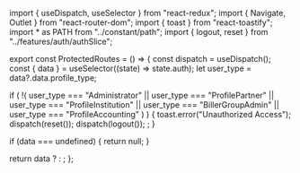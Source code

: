 import { useDispatch, useSelector } from "react-redux";
import { Navigate, Outlet } from "react-router-dom";
import { toast } from "react-toastify";
import * as PATH from "../constant/path";
import { logout, reset } from "../features/auth/authSlice";

export const ProtectedRoutes = () => {
  const dispatch = useDispatch();
  const { data } = useSelector((state) => state.auth);
  let user_type = data?.data.profile_type;

  if (
    !(
      user_type === "Administrator" ||
      user_type === "ProfilePartner" ||
      user_type === "ProfileInstitution" ||
      user_type === "BillerGroupAdmin" ||
      user_type === "ProfileAccounting"
    )
  ) {
    toast.error("Unauthorized Access");
    dispatch(reset());
    dispatch(logout());
    <Navigate to={PATH.LOGIN} />;
  }

  if (data === undefined) {
    return null;
  }

  return data ? <Outlet /> : <Navigate to={PATH.LOGIN} />;
};
